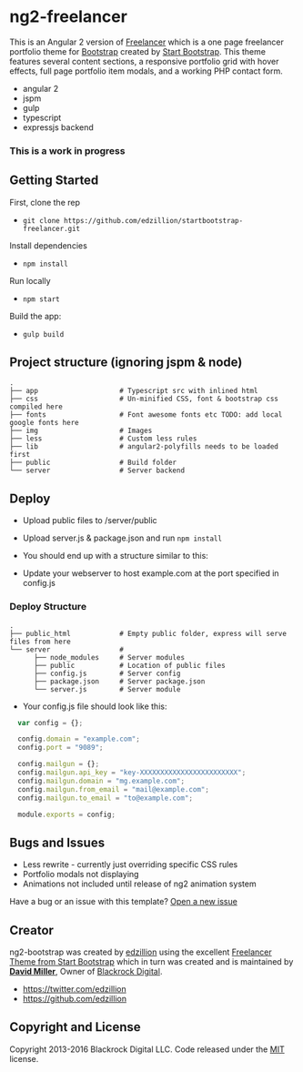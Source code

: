 # ng2-freelancer

This is an Angular 2 version of [Freelancer](http://startbootstrap.com/template-overviews/freelancer/) which is a one page freelancer portfolio theme for [Bootstrap](http://getbootstrap.com/) created by [Start Bootstrap](http://startbootstrap.com/). This theme features several content sections, a responsive portfolio grid with hover effects, full page portfolio item modals, and a working PHP contact form.

* angular 2
* jspm
* gulp
* typescript
* expressjs backend

### This is a work in progress



## Getting Started

First, clone the rep
* `git clone https://github.com/edzillion/startbootstrap-freelancer.git`

Install dependencies
* `npm install`

Run locally
* `npm start`

Build the app:
* `gulp build`

## Project structure (ignoring jspm & node)

    .
    ├── app                    # Typescript src with inlined html
    ├── css                    # Un-minified CSS, font & bootstrap css compiled here
    ├── fonts                  # Font awesome fonts etc TODO: add local google fonts here
    ├── img                    # Images
    ├── less                   # Custom less rules
    ├── lib                    # angular2-polyfills needs to be loaded first
    ├── public                 # Build folder
    └── server                 # Server backend


## Deploy

* Upload public files to /server/public

* Upload server.js & package.json and run `npm install`

* You should end up with a structure similar to this:

* Update your webserver to host example.com at the port specified in config.js

### Deploy Structure

    .
    ├── public_html            # Empty public folder, express will serve files from here
    └── server                 #
          ├── node_modules     # Server modules
          ├── public           # Location of public files
          ├── config.js        # Server config
          ├── package.json     # Server package.json
          └── server.js        # Server module

* Your config.js file should look like this:


```javascript
  var config = {};

  config.domain = "example.com";
  config.port = "9089";

  config.mailgun = {};
  config.mailgun.api_key = "key-XXXXXXXXXXXXXXXXXXXXXXXX";
  config.mailgun.domain = "mg.example.com";
  config.mailgun.from_email = "mail@example.com";
  config.mailgun.to_email = "to@example.com";

  module.exports = config;
```

## Bugs and Issues

* Less rewrite - currently just overriding specific CSS rules
* Portfolio modals not displaying
* Animations not included until release of ng2 animation system

Have a bug or an issue with this template? [Open a new issue](https://github.com/edzillion/startbootstrap-freelancer/issues)

## Creator

ng2-bootstrap was created by [edzillion](https://github.com/edzillion) using the excellent [Freelancer Theme from Start Bootstrap](http://startbootstrap.com/template-overviews/freelancer/) which in turn was created and is maintained by **[David Miller](http://davidmiller.io/)**, Owner of [Blackrock Digital](http://blackrockdigital.io/).

* https://twitter.com/edzillion
* https://github.com/edzillion


## Copyright and License

Copyright 2013-2016 Blackrock Digital LLC. Code released under the [MIT](https://github.com/edzillion/startbootstrap-freelancer/blob/gh-pages/LICENSE) license.
